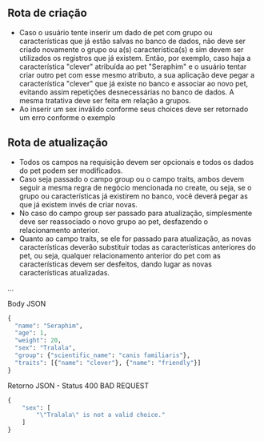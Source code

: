 ## Rota de criação

- Caso o usuário tente inserir um dado de pet com grupo ou características que já estão salvas no banco de dados, não deve ser criado novamente o grupo ou a(s) característica(s) e sim devem ser utilizados os registros que já existem. Então, por exemplo, caso haja a característica "clever" atribuída ao pet "Seraphim" e o usuário tentar criar outro pet com esse mesmo atributo, a sua aplicação deve pegar a característica "clever" que já existe no banco e associar ao novo pet, evitando assim repetições desnecessárias no banco de dados. A mesma tratativa deve ser feita em relação a grupos.
- Ao inserir um sex inválido conforme seus choices deve ser retornado um erro conforme o exemplo

## Rota de atualização

- Todos os campos na requisição devem ser opcionais e todos os dados do pet podem ser modificados.
- Caso seja passado o campo group ou o campo traits, ambos devem seguir a mesma regra de negócio mencionada no create, ou seja, se o grupo ou características já existirem no banco, você deverá pegar as que já existem invés de criar novas.
- No caso do campo group ser passado para atualização, simplesmente deve ser reassociado o novo grupo ao pet, desfazendo o relacionamento anterior.
- Quanto ao campo traits, se ele for passado para atualização, as novas características deverão substituir todas as características anteriores do pet, ou seja, qualquer relacionamento anterior do pet com as características devem ser desfeitos, dando lugar as novas características atualizadas.


...

Body JSON
```python
{
  "name": "Seraphim",
  "age": 1,
  "weight": 20,
  "sex": "Tralala",
  "group": {"scientific_name": "canis familiaris"},
  "traits": [{"name": "clever"}, {"name": "friendly"}]
}
```
Retorno JSON - Status 400 BAD REQUEST
```python
{
	"sex": [
		"\"Tralala\" is not a valid choice."
	]
}
```

